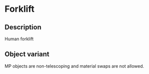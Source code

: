 # Forklift

## Description

Human forklift

## Object variant

MP objects are non-telescoping and material swaps are not allowed.
